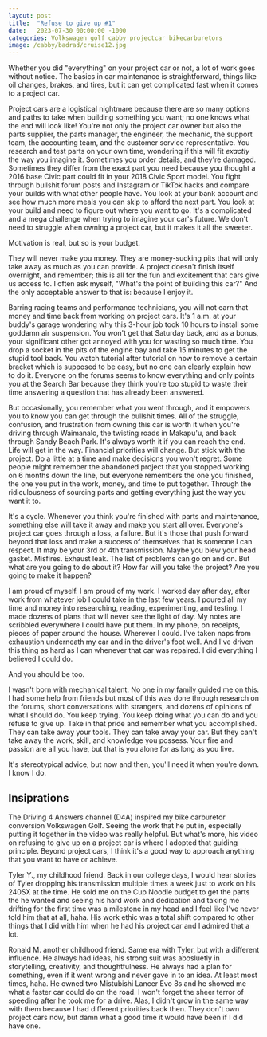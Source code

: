 ```yaml
---
layout: post
title:  "Refuse to give up #1"
date:   2023-07-30 00:00:00 -1000
categories: Volkswagen golf cabby projectcar bikecarburetors
image: /cabby/badrad/cruise12.jpg
---
```


Whether you did "everything" on your project car or not, a lot of work goes without notice. The basics in car maintenance is straightforward, things like oil changes, brakes, and tires, but it can get complicated fast when it comes to a project car.

Project cars are a logistical nightmare because there are so many options and paths to take when building something you want; no one knows what the end will look like! You're not only the project car owner but also the parts supplier, the parts manager, the engineer, the mechanic, the support team, the accounting team, and the customer service representative. You research and test parts on your own time, wondering if this will fit *exactly* the way you imagine it. Sometimes you order details, and they're damaged. Sometimes they differ from the exact part you need because you thought a 2016 base Civic part could fit in your 2018 Civic Sport model. You fight through bullshit forum posts and Instagram or TikTok hacks and compare your builds with what other people have. You look at your bank account and see how much more meals you can skip to afford the next part. You look at your build and need to figure out where you want to go. It's a complicated and a mega challenge when trying to imagine your car's future. We don't need to struggle when owning a project car, but it makes it all the sweeter.

Motivation is real, but so is your budget.

They will never make you money. They are money-sucking pits that will only take away as much as you can provide. A project doesn't finish itself overnight, and remember; this is all for the fun and excitement that cars give us access to. I often ask myself, "What's the point of building this car?" And the only acceptable answer to that is: because I enjoy it.

Barring racing teams and performance technicians, you will not earn that money and time back from working on project cars. It's 1 a.m. at your buddy's garage wondering why this 3-hour job took 10 hours to install some goddamn air suspension. You won't get that Saturday back, and as a bonus, your significant other got annoyed with you for wasting so much time. You drop a socket in the pits of the engine bay and take 15 minutes to get the stupid tool back. You watch tutorial after tutorial on how to remove a certain bracket which is supposed to be easy, but no one can clearly explain how to do it. Everyone on the forums seems to know everything and only points you at the Search Bar because they think you're too stupid to waste their time answering a question that has already been answered.

But occasionally, you remember what you went through, and it empowers you to know you can get through the bullshit times. All of the struggle, confusion, and frustration from owning this car is worth it when you're driving through Waimanalo, the twisting roads in Makapu'u, and back through Sandy Beach Park. It's always worth it if you can reach the end. Life will get in the way. Financial priorities will change. But stick with the project. Do a little at a time and make decisions you won't regret. Some people might remember the abandoned project that you stopped working on 6 months down the line, but everyone remembers the one you finished, the one you put in the work, money, and time to put together. Through the ridiculousness of sourcing parts and getting everything just the way you want it to.

It's a cycle. Whenever you think you're finished with parts and maintenance, something else will take it away and make you start all over. Everyone's project car goes through a loss, a failure. But it's those that push forward beyond that loss and make a success of themselves that is someone I can respect. It may be your 3rd or 4th transmission. Maybe you blew your head gasket. Misfires. Exhaust leak. The list of problems can go on and on. But what are you going to do about it? How far will you take the project? Are you going to make it happen?

I am proud of myself. I am proud of my work. I worked day after day, after work from whatever job I could take in the last few years. I poured all my time and money into researching, reading, experimenting, and testing. I made dozens of plans that will never see the light of day. My notes are scribbled everywhere I could have put them. In my phone, on receipts, pieces of paper around the house. Wherever I could. I've taken naps from exhaustion underneath my car and in the driver's foot well. And I've driven this thing as hard as I can whenever that car was repaired. I did everything I believed I could do.

And you should be too.

I wasn't born with mechanical talent. No one in my family guided me on this. I had some help from friends but most of this was done through research on the forums, short conversations with strangers, and dozens of opinions of what I should do. You keep trying. You keep doing what you can do and you refuse to give up. Take in that pride and remember what you accomplished. They can take away your tools. They can take away your car. But they can't take away the work, skill, and knowledge you possess. Your fire and passion are all you have, but that is you alone for as long as you live.

It's stereotypical advice, but now and then, you'll need it when you're down. I know I do.

## Insiprations

The Driving 4 Answers channel (D4A) inspired my bike carburetor conversion Volkswagen Golf. Seeing the work that he put in, especially putting it together in the video was really helpful. But what's more, his video on refusing to give up on a project car is where I adopted that guiding principle. Beyond project cars, I think it's a good way to approach anything that you want to have or achieve.

Tyler Y., my childhood friend. Back in our college days, I would hear stories of Tyler dropping his transmission multiple times a week just to work on his 240SX at the time. He sold me on the Cup Noodle budget to get the parts the he wanted and seeing his hard work and dedication and taking me drifting for the first time was a milestone in my head and I feel like I've never told him that at all, haha. His work ethic was a total shift compared to other things that I did with him when he had his project car and I admired that a lot.

Ronald M. another childhood friend. Same era with Tyler, but with a different influence. He always had ideas, his strong suit was abosluetly in storytelling, creativity, and thoughtfulness. He always had a plan for something, even if it went wrong and never gave in to an idea. At least most times, haha. He owned two Mistubishi Lancer Evo 8s and he showed me what a faster car could do on the road. I won't forget the sheer terror of speeding after he took me for a drive. Alas, I didn't grow in the same way with them because I had different priorities back then. They don't own project cars now, but damn what a good time it would have been if I did have one.